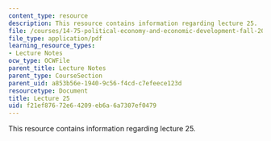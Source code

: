 ```yaml
---
content_type: resource
description: This resource contains information regarding lecture 25.
file: /courses/14-75-political-economy-and-economic-development-fall-2012/f21ef87672e64209eb6a6a7307ef0479_MIT14_75F12_Lec25.pdf
file_type: application/pdf
learning_resource_types:
- Lecture Notes
ocw_type: OCWFile
parent_title: Lecture Notes
parent_type: CourseSection
parent_uid: a853b56e-1940-9c56-f4cd-c7efeece123d
resourcetype: Document
title: Lecture 25
uid: f21ef876-72e6-4209-eb6a-6a7307ef0479
---
```

This resource contains information regarding lecture 25.

